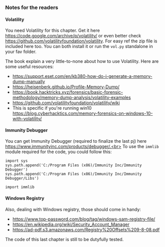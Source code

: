 ### Notes for the readers

#### Volatility

You need Volatility for this chapter. Get it here https://code.google.com/archive/p/volatility/ or even better check https://github.com/volatilityfoundation/volatility. For easy ref the zip file is included here too. You can both install it or run the `vol.py` standalone in your fav folder.

The book explain a very little-to-none about how to use Volatility. Here are some useful resources: 
- https://support.eset.com/en/kb380-how-do-i-generate-a-memory-dump-manually
- https://heisenberk.github.io/Profile-Memory-Dump/
- https://book.hacktricks.xyz/forensics/basic-forensic-methodology/memory-dump-analysis/volatility-examples
- https://github.com/volatilityfoundation/volatility/wiki
- This is specific if you're running win10 https://blog.cyberhacktics.com/memory-forensics-on-windows-10-with-volatility/ 

#### Immunity Debugger 

You can get Immunity Debugger (required to finalize the last pj) here https://www.immunityinc.com/products/debugger/.<br> 
To use the `immlib` module required for the code, you could follow this: 

  `import sys`<br>
  `sys.path.append('C:/Program Files (x86)/Immunity Inc/Immunity Debugger')`<br>
  `sys.path.append('C:/Program Files (x86)/Immunity Inc/Immunity Debugger/Libs')`<br>

  `import immlib`<br>

#### Windows Registry

Also, dealing with Windows registry, those should come in handy:
- https://www.top-password.com/blog/tag/windows-sam-registry-file/ 
- https://en.wikipedia.org/wiki/Security_Account_Manager
- https://ad-pdf.s3.amazonaws.com/Registry%20Offsets%209-8-08.pdf

The code of this last chapter is still to be dutyfully tested.
